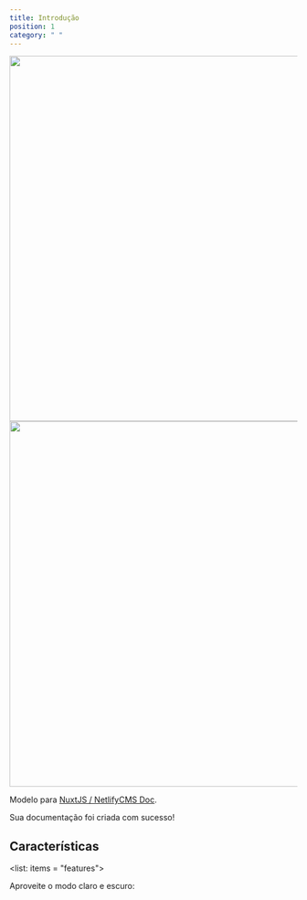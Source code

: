 ```yaml
---
title: Introdução
position: 1
category: " "
---
```

<img src="/images/logo-light.png" class="light-img" width="1280" height="640" alt="" />
<img src="/images/logo-dark.png" class="dark-img" width="1280" height="640" alt="" />

Modelo para [NuxtJS / NetlifyCMS Doc](https://github.com/MexsonFernandes/nuxt-netlify-doc).

<alert type="sucesso">Sua documentação foi criada com sucesso!</alert>

## Características

<list: items = "features"> </list>

<p class="flex items-center"> Aproveite o modo claro e escuro: &nbsp; <app-color-switcher class="inline-flex ml-2"> </app-color-switcher></p>